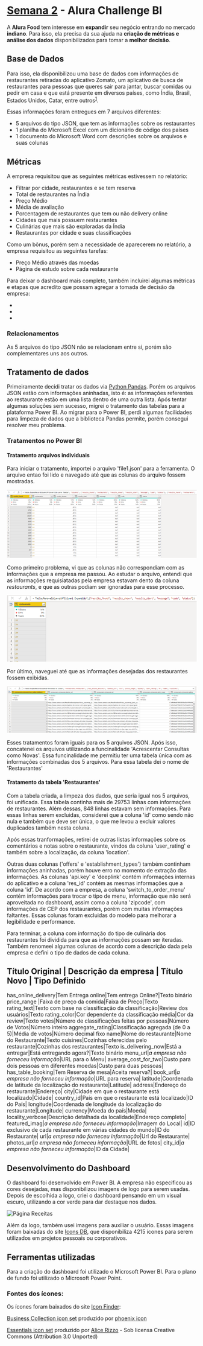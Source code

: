 # [Semana 2](https://bit.ly/Semana2_Alura) - Alura Challenge BI

A **Alura Food** tem interesse em **expandir** seu negócio entrando no mercado **indiano**. Para isso, ela precisa da sua ajuda na **criação de métricas e análise dos dados** disponibilizados para tomar a **melhor decisão**.

## Base de Dados

Para isso, ela disponibilizou uma base de dados com informações de restaurantes retiradas do aplicativo Zomato, um aplicativo de busca de restaurantes para pessoas que queres sair para jantar, buscar comidas ou pedir em casa e que está presente em diversos países, como Índia, Brasil, Estados Unidos, Catar, entre outros<sup>[1](https://pt.wikipedia.org/wiki/Zomato)</sup>.

Essas informações foram entregues em 7 arquivos diferentes:

- 5 arquivos do tipo JSON, que tem as informações sobre os restaurantes
- 1 planilha do Microsoft Excel com um dicionário de código dos países
- 1 documento do Microsoft Word com descrições sobre os arquivos e suas colunas

## Métricas

A empresa requisitou que as seguintes métricas estivessem no relatório:

- Filtrar por cidade, restaurantes e se tem reserva
- Total de restaurantes na Índia
- Preço Médio
- Média de avaliação
- Porcentagem de restaurantes que tem ou não delivery online
- Cidades que mais possuem restaurantes
- Culinárias que mais são exploradas da Índia
- Restaurantes por cidade e suas classificações

Como um bônus, porém sem a necessidade de aparecerem no relatório, a empresa requisitou as seguintes tarefas:

- Preço Médio através das moedas
- Página de estudo sobre cada restaurante

Para deixar o dashboard mais completo, também incluirei algumas métricas e etapas que acredito que possam agregar a tomada de decisão da empresa:

-
-
-


### Relacionamentos

As 5 arquivos do tipo JSON não se relacionam entre si, porém são complementares uns aos outros.

## Tratamento de dados

Primeiramente decidi tratar os dados via [Python Pandas](https://pandas.pydata.org/). Porém os arquivos JSON estão com informações aninhadas, isto é: as informações referentes ao restaurante estão em uma lista dentro de uma outra lista. Após tentar algumas soluções sem sucesso, migrei o tratamento das tabelas para a plataforma Power BI. Ao migrar para o Power BI, perdi algumas facilidades para limpeza de dados que a biblioteca Pandas permite, porém consegui resolver meu problema.

### Tratamentos no Power BI

#### Tratamento arquivos individuais
Para iniciar o tratamento, importei o arquivo 'file1.json' para a ferramenta. O arquivo entao foi lido e navegado até que as colunas do arquivo fossem mostradas.

![Primeira Etapa](https://github.com/vinicius-pf/BI_Challenge_2/blob/main/Semana%202/Screenshots/Documenta%C3%A7%C3%A3o%20Tratamento/expandindo%20a%20coluna.PNG?raw=true)

Como primeiro problema, vi que as colunas não correspondiam com as informações que a empresa me passou. Ao estudar o arquivo, entendi que as informações requisiatadas pela empresa estavam dento da coluna *restaurants*, e que as outras podiam ser ignoradas para esse processo.

![Segunda Etapa](https://github.com/vinicius-pf/BI_Challenge_2/blob/main/Semana%202/Screenshots/Documenta%C3%A7%C3%A3o%20Tratamento/informa%C3%A7%C3%A3o%20dos%20restaurantes.PNG?raw=true)

Por último, naveguei até que as informações desejadas dos restaurantes fossem exibidas.

![Terceira Etapa](https://github.com/vinicius-pf/BI_Challenge_2/blob/main/Semana%202/Screenshots/Documenta%C3%A7%C3%A3o%20Tratamento/informa%C3%A7%C3%B5es%20completas.PNG?raw=true)

Esses tratamentos foram iguais para os 5 arquivos JSON. Após isso, concatenei os arquivos utilizando a funcinalidade 'Acrescentar Consultas como Novas'. Essa funcinalidade me permitiu ter uma tabela única com as informações combinadas dos 5 arquivos. Para essa tabela dei o nome de 'Restaurantes'

#### Tratamento da tabela 'Restaurantes'

Com a tabela criada, a limpeza dos dados, que seria igual nos 5 arquivos, foi unificada. Essa tabela continha mais de 29753 linhas com informações de restaurantes. Além dessas, 848 linhas estavam sem informações. Para essas linhas serem excluidas, considerei que a coluna 'id' como sendo não nula e também que deve ser única, o que me levou a excluir valores duplicados também nesta coluna.

Após essas tranformações, retirei de outras listas informações sobre os comentários e notas sobre o restaurante, vindos da coluna 'user_rating' e também sobre a localização, da coluna 'location'. 

Outras duas colunas ('offers' e 'establishment_types') também continham informações aninhadas, porém houve erro no momento de extração das informações. As colunas 'api.key' e 'deeplink' contém informações internas do aplicativo e a coluna 'res_id' contém as mesmas informações que a coluna 'id'. De acordo com a empresa, a coluna 'switch_to_order_menu' contém informações para trocar o tipo de menu, informação que não será aproveitada no dashboard, assim como a coluna 'zipcode', com informações de CEP dos restaurantes, porém com muitas informações faltantes. Essas colunas foram excluidas do modelo para melhorar a legibilidade e performance. 

Para terminar, a coluna com informação do tipo de culinária dos restaurantes foi dividida para que as informações possam ser iteradas. Também renomeei algumas colunas de acordo com a descrição dada pela empresa e defini o tipo de dados de cada coluna.

Título Original | Descrição da empresa | Título Novo | Tipo Definido
-----------------------------------------------------
has_online_delivery|Tem Entrega online|Tem entrega Online?|Texto binário
price_range |Faixa de preço da comida|Faixa de Preço|Texto
rating_text|Texto com base na classificação da classificação|Review dos usuários|Texto
rating_color|Cor dependente da classificação média|Cor da review|Texto
votes|Número de classificações feitas por pessoas|Número de Votos|Número inteiro
aggregate_rating|Classificação agregada (de 0 a 5)|Média de votos|Número decimal fixo
name|Nome do restaurante|Nome do Restaurante|Texto
cuisines|Cozinhas oferecidas pelo restaurante|Cozinhas dos restaurantes|Texto
is_delivering_now|Está a entregar|Está entregando agora?|Texto binário
menu_url|*a empresa não forneceu informação*|URL para o Menu|
average_cost_for_two|Custo para dois pessoas em diferentes moedas|Custo para duas pessoas|
has_table_booking|Tem Reserva de mesa|Aceita reserva?|
book_url|*a empresa não forneceu informação*|URL para reserva|
latitude|Coordenada de latitude da localização do restaurante|Latitude|
address|Endereço do restaurante|Endereço|
city|Cidade em que o restaurante está localizado|Cidade|
country_id|País em que o restaurante está localizado|ID do País|
longitude|Coordenada de longitude da localização do restaurante|Longitude|
currency|Moeda do país|Moeda|
locality_verbose|Descrição detalhada da localidade|Endereço completo|
featured_imag|*a empresa não forneceu informação*|Imagem do Local|
id|ID exclusivo de cada restaurante em várias cidades do mundo|ID do Restaurante|
url|*a empresa não forneceu informação*|Url do Restaurante|
photos_url|*a empresa não forneceu informação*|URL de fotos|
city_id|*a empresa não forneceu informação*|ID da Cidade|



## Desenvolvimento do Dashboard

O dashboard foi desenvolvido em Power BI. A empresa não especificou as cores desejadas, mas disponibilizou imagens de logo para serem usadas. Depois de escolhida a logo, criei o dashboard pensando em um visual escuro, utilizando a cor verde para dar destaque nos dados.

![Página Receitas](https://github.com/vinicius-pf/BI_Challenge_2/blob/main/Semana%201/Screenshots/P%C3%A1gina%20de%20receita%20Atores.PNG?raw=true)

Além da logo, também usei imagens para auxiliar o usuário. Essas imagens foram baixadas do site [Icons DB](https://www.iconsdb.com/), que disponibiliza 4215 ícones para serem utilizados em projetos pessoais ou corporativos.


  
## Ferramentas utilizadas
  Para a criação do dashboard foi utilizado o Microsoft Power BI. Para o plano de fundo foi utilizado o Microsoft Power Point. 
  
  ### Fontes dos ícones:
  
  Os ícones foram baixados do site [Icon Finder](https://www.iconfinder.com):

  [Business Collection icon set](https://www.iconfinder.com/iconsets/business-collection-2027) produzido por [phoenix icon](https://www.iconfinder.com/phoenixicon)

  [Essentials icon set](https://www.iconfinder.com/iconsets/essentials-9) produzido por [Alice Rizzo](https://www.iconfinder.com/AliceR) - Sob licensa Creative Commons (Attribution 3.0 Unported)


